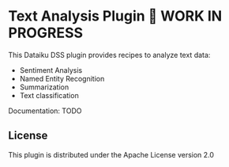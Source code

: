 # Text Analysis Plugin 🚧 WORK IN PROGRESS

This Dataiku DSS plugin provides recipes to analyze text data:
- Sentiment Analysis
- Named Entity Recognition
- Summarization
- Text classification

Documentation: TODO

## License

This plugin is distributed under the Apache License version 2.0
